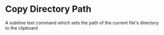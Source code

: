 # Copy Directory Path
A sublime text command which sets the path of the current file's directory to the clipboard